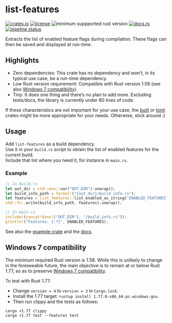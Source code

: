 # list-features

[![crates.io](https://img.shields.io/crates/v/list-features.svg)](https://crates.io/crates/list-features)
[![license](https://img.shields.io/crates/l/list-features?logo=open%20source%20initiative&logoColor=%23fff)](https://framagit.org/dder/list-features/blob/master/license.txt)
![minimum suppported rust version](https://img.shields.io/crates/msrv/list-features?logo=rust)
[![docs.rs](https://img.shields.io/docsrs/list-features?logo=docs.rs)](https://docs.rs/list-features)
[![pipeline status](https://framagit.org/dder/list-features/badges/master/pipeline.svg)](https://framagit.org/dder/list-features/pipelines)

Extracts the list of enabled feature flags during compilation. These flags can then be saved and displayed at run-time.

## Highlights
- Zero dependencies: This crate has no dependency and won’t, in its typical use case, be a run-time dependency.
- Low Rust version requirement: Compatible with Rust version 1.58 (see also [Windows 7 compatibility](#windows-7-compatibility)).
- Tiny: It does one thing and there’s no plan to add more. Excluding tests/docs, the library is currently under 80 lines of code.

If these characteristics are not important for your use case, the [built](https://crates.io/crates/built) or [toml](https://crates.io/crates/toml)
crates might be more appropriate for your needs. Otherwise, stick around :)

## Usage
Add `list-features` as a build dependency.  
Use it in your `build.rs` script to obtain the list of enabled features for the current build.  
Include that list where you need it, for instance in `main.rs`.

### Example
```rust
// In build.rs
let out_dir = std::env::var("OUT_DIR").unwrap();
let build_info_path = format!("{out_dir}/build_info.rs");
let features = list_features::list_enabled_as_string("ENABLED_FEATURES");
std::fs::write(build_info_path, features).unwrap();

// In main.rs
include!(concat!(env!("OUT_DIR"), "/build_info.rs"));
println!("Features: {:?}", ENABLED_FEATURES);
```

See also the [example crate](https://framagit.org/dder/list-features/-/tree/master/example_crate) and the [docs](https://docs.rs/list-features).

## Windows 7 compatibility
The minimum required Rust version is 1.58. While this is unlikely to change in the foreseeable future,
the main objective is to remain at or below Rust 1.77, so as to preserve
[Windows 7 compatibility](https://blog.rust-lang.org/2024/02/26/Windows-7/).

To test with Rust 1.77:
- Change `version = 4` to `version = 3` in `Cargo.lock`.
- Install the 1.77 target: `rustup install 1.77.0-x86_64-pc-windows-gnu`.
- Then run clippy and the tests as follows:
```
cargo +1.77 clippy
cargo +1.77 test --features test
```
